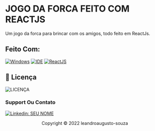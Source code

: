 # JOGO DA FORCA FEITO COM REACTJS

Um jogo da forca para brincar com os amigos, todo feito em ReactJs.


## Feito Com:
[![Windows](https://img.shields.io/badge/Windows-0078D6?style=for-the-badge&logo=windows&logoColor=white)](https://www.microsoft.com/pt-br/windows/get-windows-10)
[![IDE](https://img.shields.io/badge/Visual_studio_code-0078D4?style=for-the-badge&logo=visual%20studio%20code&logoColor=white)](https://code.visualstudio.com/)
[![ReactJS](https://img.shields.io/badge/React-20232A?style=for-the-badge&logo=react&logoColor=61DAFB)](https://developer.mozilla.org/pt-BR/docs/Web/HTML)


## 🔖 Licença
![LICENÇA](https://img.shields.io/github/license/leandroaugusto-souza/projetoFrontEnd?style=for-the-badge)



### Support Ou Contato

[![Linkedin: SEU NOME](https://img.shields.io/badge/-LINKEDIN-blue?style=flat-square&logo=Linkedin&logoColor=white&link=https://www.linkedin.com/in/leandro-augusto-santos-de-souza/)](https://www.linkedin.com/in/leandro-augusto-santos-de-souza/)

<p align="center">Copyright © 2022 leandroaugusto-souza</p>